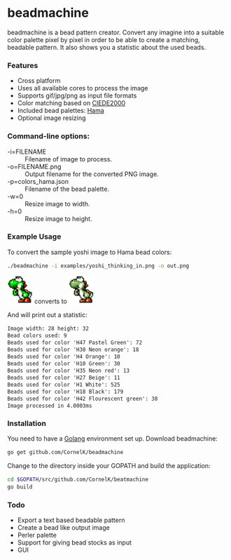 # beadmachine
beadmachine is a bead pattern creator. Convert any imagine into a suitable color palette pixel by pixel in order to be able to create a matching, beadable pattern. It also shows you a statistic about the used beads.

### Features
- Cross platform
- Uses all available cores to process the image
- Supports gif/jpg/png as input file formats
- Color matching based on [CIEDE2000](http://en.wikipedia.org/wiki/Color_difference#CIEDE2000 "")
- Included bead palettes: [Hama](http://www.hama.dk "")
- Optional image resizing

### Command-line options:
<dl>
<dt>-i=FILENAME</dt>
  <dd>Filename of image to process.</dd>
<dt>-o=FILENAME.png</dt>
  <dd>Output filename for the converted PNG image.</dd>
<dt>-p=colors_hama.json</dt>
  <dd>Filename of the bead palette.</dd>
<dt>-w=0</dt>
  <dd>Resize image to width.</dd>
<dt>-h=0</dt>
  <dd>Resize image to height.</dd>
</dl>

### Example Usage
To convert the sample yoshi image to Hama bead colors:

```bash
./beadmachine -i examples/yoshi_thinking_in.png -o out.png
```

<img src="https://raw.githubusercontent.com/CornelK/beadmachine/master/examples/yoshi_thinking_in.png" alt="Yoshi thinking in" height="64" width="58"/> converts to <img src="https://raw.githubusercontent.com/CornelK/beadmachine/master/examples/yoshi_thinking_out.png" alt="Yoshi thinking in" height="64" width="58"/>

And will print out a statistic:
```
Image width: 28 height: 32
Bead colors used: 9
Beads used for color 'H47 Pastel Green': 72
Beads used for color 'H38 Neon orange': 18
Beads used for color 'H4 Orange': 10
Beads used for color 'H10 Green': 30
Beads used for color 'H35 Neon red': 13
Beads used for color 'H27 Beige': 11
Beads used for color 'H1 White': 525
Beads used for color 'H18 Black': 179
Beads used for color 'H42 Flourescent green': 38
Image processed in 4.0003ms
```

### Installation
You need to have a [Golang](http://golang.org/doc/install "") environment set up. Download beadmachine:

```bash
go get github.com/CornelK/beadmachine
```

Change to the directory inside your GOPATH and build the application:

```bash
cd $GOPATH/src/github.com/CornelK/beatmachine
go build
```

### Todo
- Export a text based beadable pattern
- Create a bead like output image
- Perler palette
- Support for giving bead stocks as input
- GUI
